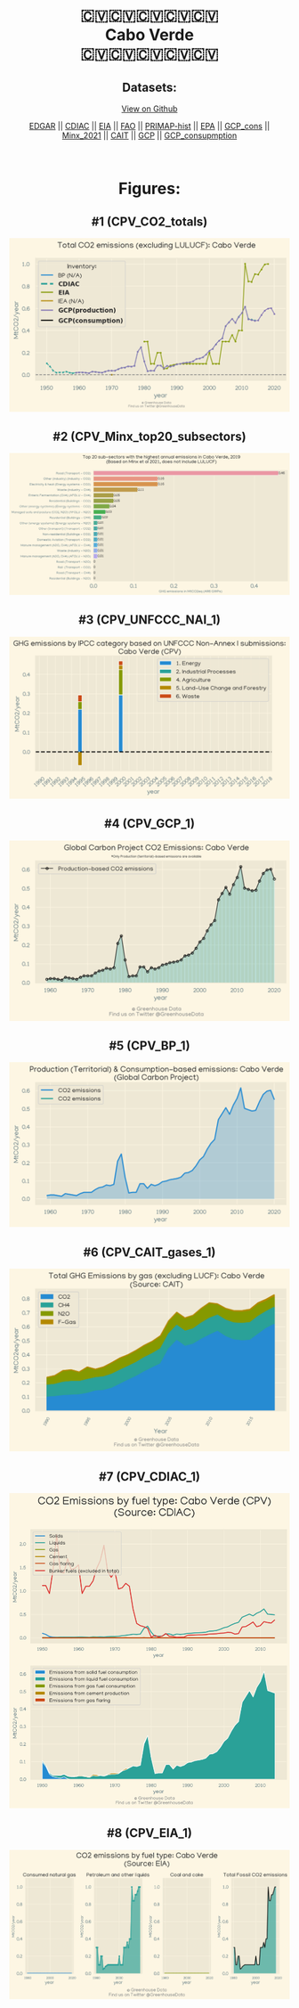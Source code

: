 
<center>
<h1 align="center">
🇨🇻🇨🇻🇨🇻🇨🇻🇨🇻
<br>
Cabo Verde
<br>
🇨🇻🇨🇻🇨🇻🇨🇻🇨🇻
</h1>
<h2>Datasets:</h2>
<p><a href="https://github.com/dquintani/Greenhouse-Data/tree/master/country_data/CPV_Cabo Verde/data">View on Github</a>
<br></p><p><a href="data/CPV_EDGAR.csv">EDGAR</a> || <a href="data/CPV_CDIAC.csv">CDIAC</a> || <a href="data/CPV_EIA.csv">EIA</a> || <a href="data/CPV_FAO.csv">FAO</a> || <a href="data/CPV_PRIMAP-hist.csv">PRIMAP-hist</a> || <a href="data/CPV_EPA.csv">EPA</a> || <a href="data/CPV_GCP_cons.csv">GCP_cons</a> || <a href="data/CPV_Minx_2021.csv">Minx_2021</a> || <a href="data/CPV_CAIT.csv">CAIT</a> || <a href="data/CPV_GCP.csv">GCP</a> || <a href="data/CPV_GCP_consupmption.csv">GCP_consupmption</a></p><p><br></p>
<h1>Figures:</h1><h2>#1 (CPV_CO2_totals)</h2>
<p><img alt="" src="figures/CPV_CO2_totals.png" /></p><h2>#2 (CPV_Minx_top20_subsectors)</h2>
<p><img alt="" src="figures/CPV_Minx_top20_subsectors.png" /></p><h2>#3 (CPV_UNFCCC_NAI_1)</h2>
<p><img alt="" src="figures/CPV_UNFCCC_NAI_1.png" /></p><h2>#4 (CPV_GCP_1)</h2>
<p><img alt="" src="figures/CPV_GCP_1.png" /></p><h2>#5 (CPV_BP_1)</h2>
<p><img alt="" src="figures/CPV_BP_1.png" /></p><h2>#6 (CPV_CAIT_gases_1)</h2>
<p><img alt="" src="figures/CPV_CAIT_gases_1.png" /></p><h2>#7 (CPV_CDIAC_1)</h2>
<p><img alt="" src="figures/CPV_CDIAC_1.png" /></p><h2>#8 (CPV_EIA_1)</h2>
<p><img alt="" src="figures/CPV_EIA_1.png" /></p>